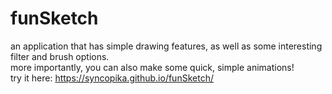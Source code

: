 # funSketch    
an application that has simple drawing features, as well as some interesting filter and brush options.    
more importantly, you can also make some quick, simple animations!    
try it here: https://syncopika.github.io/funSketch/
